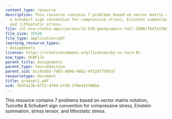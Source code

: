 ```yaml
---
content_type: resource
description: This resource contains 7 problems based on vector matrix notation, Turcotte
  & Schubert sign convention for compressive stress, Einstein summation, stress tensor,
  and lithostatic stress.
file: /ol-ocw-studio-app/courses/12-520-geodynamics-fall-2006/fb47a13bb7124f94efd9276e415386be_probset1.pdf
file_size: 32536
file_type: application/pdf
learning_resource_types:
- Assignments
license: https://creativecommons.org/licenses/by-nc-sa/4.0/
ocw_type: OCWFile
parent_title: Assignments
parent_type: CourseSection
parent_uid: bcc016b5-fd63-dd6d-68b2-4f52df750fa7
resourcetype: Document
title: probset1.pdf
uid: fb47a13b-b712-4f94-efd9-276e415386be
---
```

This resource contains 7 problems based on vector matrix notation, Turcotte & Schubert sign convention for compressive stress, Einstein summation, stress tensor, and lithostatic stress.